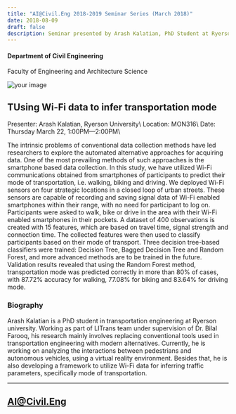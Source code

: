 ```yaml
---
title: "AI@Civil.Eng 2018-2019 Seminar Series (March 2018)"
date: 2018-08-09
draft: false
description: Seminar presented by Arash Kalatian, PhD Student at Ryerson University
---
```

#### Department of Civil Engineering
Faculty of Engineering and Architecture Science

![your image](../images/ryerson-rgb.png)
## TUsing Wi-Fi data to infer transportation mode
Presenter: Arash Kalatian, Ryerson University\\
Location: MON316\\
Date: Thursday March 22, 1:00PM—2:00PM\\

The intrinsic problems of conventional data collection methods have led researchers to explore the automated alternative approaches for acquiring data. One of the most prevailing methods of such approaches is the smartphone based data collection. In this study, we have utilized Wi-Fi communications obtained from smartphones of participants to predict their mode of transportation, i.e. walking, biking and driving. We deployed Wi-Fi sensors on four strategic locations in a closed loop of urban streets. These sensors are capable of recording and saving signal data of Wi-Fi enabled smartphones within their range, with no need for participant to log on. Participants were asked to walk, bike or drive in the area with their Wi-Fi enabled smartphones in their pockets. A dataset of 400 observations is created with 15 features, which are based on travel time, signal strength and connection time. The collected features were then used to classify participants based on their mode of transport. Three decision tree-based classifiers were trained: Decision Tree, Bagged Decision Tree and Random Forest, and more advanced methods are to be trained in the future. Validation results revealed that using the Random Forest method, transportation mode was predicted correctly in more than 80% of cases, with 87.72% accuracy for walking, 77.08% for biking and 83.64% for driving mode.

### Biography

Arash Kalatian is a PhD student in transportation engineering at Ryerson university. Working as part of LITrans team under supervision of Dr. Bilal Farooq, his research mainly involves replacing conventional tools used in transportation engineering with modern alternatives. Currently, he is working on analyzing the interactions between pedestrians and autonomous vehicles, using a virtual reality environment. Besides that, he is also developing a framework to utilize Wi-Fi data for inferring traffic parameters, specifically mode of transportation.

***

## AI@Civil.Eng




